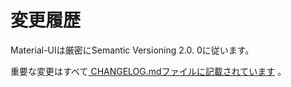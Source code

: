 # 変更履歴

<p class="description">Material-UIは厳密にSemantic Versioning 2.0. 0に従います。</p>

重要な変更はすべて[ CHANGELOG.mdファイルに記載されています](https://github.com/mui-org/material-ui/blob/master/CHANGELOG.md) 。